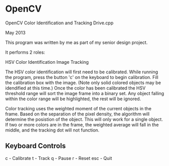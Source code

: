 OpenCV
======

OpenCV Color Identification and Tracking
Drive.cpp

May 2013

This program was written by me as part of my senior design project.  

It performs 2 roles:

  HSV Color Identification
  Image Tracking
  
  
The HSV color identification will first need to be calibrated.  While running the program, press the button 'c' on 
the keyboard to begin calibration.  Fill the calibration box with the image.  (Note only solid colored objects may be 
idendified at this time.)  Once the color has been calibrated the HSV threshold range will sort the image frame into 
a binary set.  Any object falling within the color range will be highlighted, the rest will be ignored.

Color tracking uses the weighted moment of the current objects in the frame.  Based on the separation of the pixel 
density, the algorithm will determine the posistion of the object.  This will only work for a single object.  If two 
or more colors are in the frame, the weighted average will fall in the middle, and the tracking dot will not function.

Keyboard Controls
-----------------
c - Calibrate
t - Track
q - Pause
r - Reset
esc - Quit
